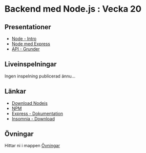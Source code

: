 # Backend med Node.js : Vecka 20

## Presentationer
- [Node - Intro]()
- [Node med Express]()
- [API - Grunder](https://docs.google.com/presentation/d/1Aw3ijmXH-wPKJTHfRikSVOSRiYXevD1z/edit?usp=sharing&ouid=117251319654116712560&rtpof=true&sd=true)

## Liveinspelningar
Ingen inspelning publicerad ännu...

## Länkar
- [Download Nodejs](https://nodejs.org/en)
- [NPM](https://www.npmjs.com/)
- [Express - Dokumentation](https://expressjs.com/)
- [Insomnia - Download](https://insomnia.rest/download)


## Övningar
Hittar ni i mappen [Övningar](https://github.com/Santosnr6/node_lektion_13maj/tree/main/%C3%96vningar)

